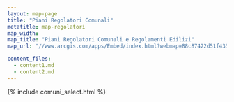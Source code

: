 ```yaml
---
layout: map-page
title: "Piani Regolatori Comunali"
metatitle: map-regolatori
map_width:
map_title: "Piani Regolatori Comunali e Regolamenti Edilizi"
map_url: "//www.arcgis.com/apps/Embed/index.html?webmap=88c87422d51f4352837f6c38b1be87be&extent=10.455,42.2032,14.5117,44.001&zoom=true&previewImage=false&scale=true&disable_scroll=true&theme=light"

content_files:
  - content1.md
  - content2.md
---
```


{% include comuni_select.html %}
